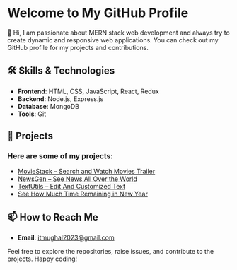 # Welcome to My GitHub Profile

👋 Hi, I am passionate about MERN stack web development and always try to create dynamic and responsive web applications. You can check out my GitHub profile for my projects and contributions.

## 🛠️ Skills & Technologies

- **Frontend**: HTML, CSS, JavaScript, React, Redux
- **Backend**: Node.js, Express.js
- **Database**: MongoDB
- **Tools**: Git

## 📂 Projects

### Here are some of my projects:

- [MovieStack – Search and Watch Movies Trailer](https://movie-stack-tau.vercel.app/)
- [NewsGen – See News All Over the World](https://hamidwebs.github.io/NewsGen/)
- [TextUtils – Edit And Customized Text](https://hamidwebs.github.io/TextUtils/)
- [See How Much Time Remaining in New Year](https://hamidwebs.github.io/Time-Remaining-in-New-Year/)

## 📫 How to Reach Me

- **Email**: [itmughal2023@gmail.com](mailto:itmughal2023@gmail.com)

Feel free to explore the repositories, raise issues, and contribute to the projects. Happy coding!
